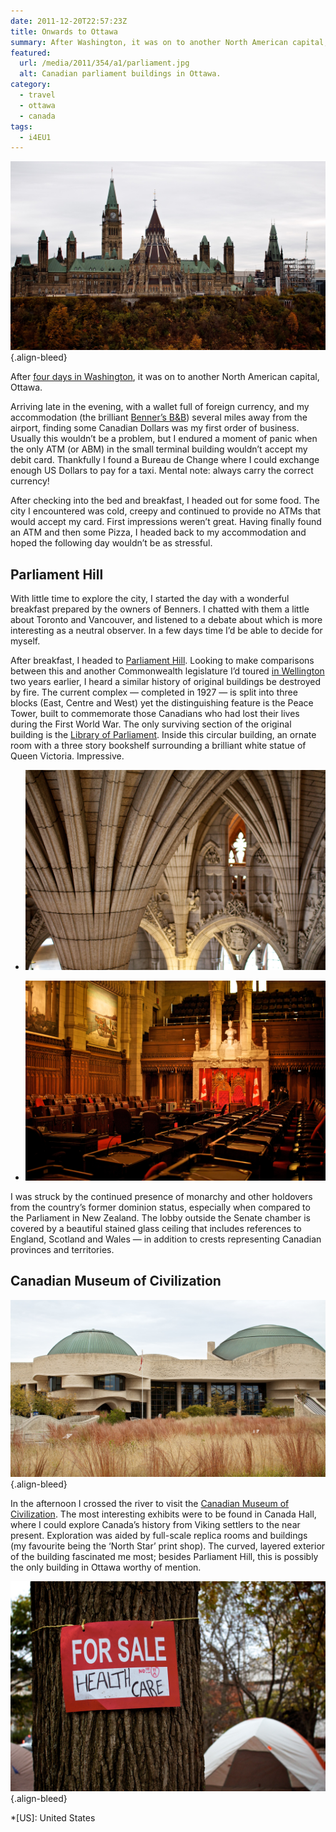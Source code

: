 ```yaml
---
date: 2011-12-20T22:57:23Z
title: Onwards to Ottawa
summary: After Washington, it was on to another North American capital, Ottawa, a city with no end of ATMs unwilling to accept my debit card.
featured:
  url: /media/2011/354/a1/parliament.jpg
  alt: Canadian parliament buildings in Ottawa.
category:
  - travel
  - ottawa
  - canada
tags:
  - i4EU1
---
```


![Canadian parliament buildings in Ottawa.](../media/2011/354/a1/parliament.jpg "Canadian parliament buildings in Ottawa.")
{.align-bleed}

After [four days in Washington][1], it was on to another North American capital, Ottawa.

Arriving late in the evening, with a wallet full of foreign currency, and my accommodation (the brilliant [Benner’s B&B][2]) several miles away from the airport, finding some Canadian Dollars was my first order of business. Usually this wouldn’t be a problem, but I endured a moment of panic when the only ATM (or ABM) in the small terminal building wouldn’t accept my debit card. Thankfully I found a Bureau de Change where I could exchange enough US Dollars to pay for a taxi. Mental note: always carry the correct currency!

After checking into the bed and breakfast, I headed out for some food. The city I encountered was cold, creepy and continued to provide no ATMs that would accept my card. First impressions weren’t great. Having finally found an ATM and then some Pizza, I headed back to my accommodation and hoped the following day wouldn’t be as stressful.

## Parliament Hill

With little time to explore the city, I started the day with a wonderful breakfast prepared by the owners of Benners. I chatted with them a little about Toronto and Vancouver, and listened to a debate about which is more interesting as a neutral observer. In a few days time I’d be able to decide for myself.

After breakfast, I headed to [Parliament Hill][3]. Looking to make comparisons between this and another Commonwealth legislature I’d toured [in Wellington][4] two years earlier, I heard a similar history of original buildings be destroyed by fire. The current complex — completed in 1927 — is split into three blocks (East, Centre and West) yet the distinguishing feature is the Peace Tower, built to commemorate those Canadians who had lost their lives during the First World War. The only surviving section of the original building is the [Library of Parliament][5]. Inside this circular building, an ornate room with a three story bookshelf surrounding a brilliant white statue of Queen Victoria. Impressive.

- ![Detail of vaulted ceilings in Confederation Hall.](../media/2011/354/a1/confederation_hall.jpg "Confederation Hall.")

- ![Inside the Senate Room.](../media/2011/354/a1/senate.jpg "Senate Room.")

I was struck by the continued presence of monarchy and other holdovers from the country’s former dominion status, especially when compared to the Parliament in New Zealand. The lobby outside the Senate chamber is covered by a beautiful stained glass ceiling that includes references to England, Scotland and Wales — in addition to crests representing Canadian provinces and territories.

## Canadian Museum of Civilization

![Outside the Canadian Museum of Civilization.](../media/2011/354/a1/cmc.jpg "Outside the Canadian Museum of Civilization.")
{.align-bleed}

In the afternoon I crossed the river to visit the [Canadian Museum of Civilization][6]. The most interesting exhibits were to be found in Canada Hall, where I could explore Canada’s history from Viking settlers to the near present. Exploration was aided by full-scale replica rooms and buildings (my favourite being the ‘North Star’ print shop). The curved, layered exterior of the building fascinated me most; besides Parliament Hill, this is possibly the only building in Ottawa worthy of mention.

![A sign tied to a tree that reads ’FOR SALE: HEALTH CARE’.](../media/2011/354/a1/occupy.jpg "I found plenty of protests as you would expect in a capital city. There were even more in Confederation Park, where the Occupy movement had set up a small encampment. Occupy camps were to become a feature of this trip.")
{.align-bleed}

[1]: /2011/353/a1/washington_dc/
[2]: http://bennersbnb.com/
[3]: https://en.wikipedia.org/wiki/Parliament_Hill
[4]: /2010/027/a1/wellington/
[5]: https://en.wikipedia.org/wiki/Library_of_Parliament
[6]: https://en.wikipedia.org/wiki/Canadian_Museum_of_Civilization

*[US]: United States
